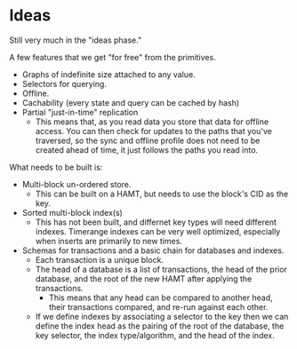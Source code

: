 # Ideas

Still very much in the "ideas phase."

A few features that we get "for free" from the primitives.

* Graphs of indefinite size attached to any value.
* Selectors for querying.
* Offline.
* Cachability (every state and query can be cached by hash)
* Partial "just-in-time" replication
  * This means that, as you read data you store that data for offline access. You can then
    check for updates to the paths that you've traversed, so the sync and offline profile
    does not need to be created ahead of time, it just follows the paths you read into.

What needs to be built is:

* Multi-block un-ordered store.
  * This can be built on a HAMT, but needs to use the block's CID as the key.
* Sorted multi-block index(s)
  * This has not been built, and differnet key types will need different indexes. Timerange
    indexes can be very well optimized, especially when inserts are primarily to new times.
* Schemas for transactions and a basic chain for databases and indexes.
  * Each transaction is a unique block.
  * The head of a database is a list of transactions, the head of the prior database, and the root of the new HAMT
    after applying the transactions.
    * This means that any head can be compared to another head, their transactions compared, and re-run against each other. 
  * If we define indexes by associating a selector to the key then we can define the index head as
    the pairing of the root of the database, the key selector, the index type/algorithm, and the head of the index.
